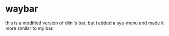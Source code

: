 # waybar 
this is a modified version of diini's bar, but i added a sys-menu and made it more similar to my bar.
